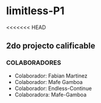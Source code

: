 # limitless-P1

<<<<<<< HEAD
## 2do projecto calificable

### COLABORADORES

- Colaborador: Fabian Martinez
- Colaborador: Mafe Gamboa
- Colaborador: Endless-Continue
- Colaboradora: Mafe-Gamboa
